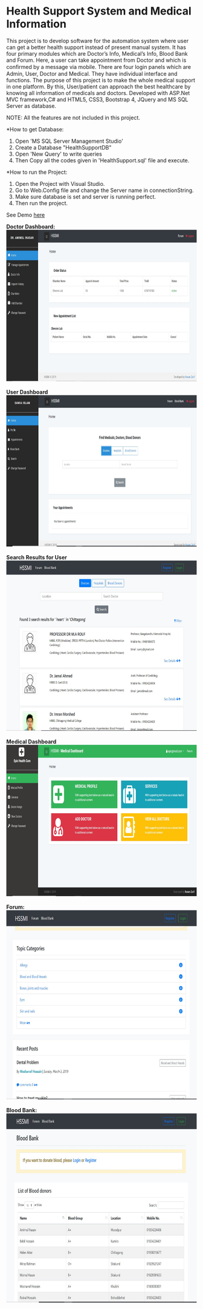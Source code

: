 ﻿# Health Support System and Medical Information

This project is to develop software for the automation system where user can get a better health support instead of present manual system. It has four primary modules which are Doctor’s Info, Medical’s Info, Blood Bank and Forum. Here, a user can take appointment from Doctor and which is conﬁrmed by a message via mobile. There are four login panels which are Admin, User, Doctor and Medical. They have individual interface and functions. The purpose of this project is to make the whole medical support in one platform. By this, User/patient can approach the best healthcare by knowing all information of medicals and doctors. Developed with ASP.Net MVC framework,C# and HTML5, CSS3, Bootstrap 4, JQuery and MS SQL Server as database.

NOTE: All the features are not included in this project.

*How to get Database:
1. Open 'MS SQL Server Management Studio'
2. Create a Database "HealthSupportDB"
3. Open 'New Query' to write queries
4. Then Copy all the codes given in 'HealthSupport.sql' file and execute.

*How to run the Project:
1. Open the Project with Visual Studio.
2. Go to Web.Config file and change the Server name in connectionString.
3. Make sure database is set and server is running perfect.
4. Then run the project.

See Demo <a href="http://hssmi.somee.com/">here</a>

<b>Doctor Dashboard:</b>
  <br>
  <img src="HealthSupportApp/Image/Doctor_Dashboard.jpg" width="750px" height="400px"/>
  <br>
  <br>
  <b>User Dashboard</b>
   <br>
  <img src="HealthSupportApp/Image/User_Dashboard.jpg" width="750px" height="400px"/>
  <br>
  <br>
  <b>Search Results for User</b>
  <br>
    <img src="HealthSupportApp/Image/Search_ResultPage.jpg" width="750px" height="450px"/>
  <br>
  <br>
  <b>Medical Dashboard</b>
  <br>
    <img src="HealthSupportApp/Image/Medical_Dashboard.jpg" width="750px" height="400px"/>
  <br>
  <br>
  <b>Forum:</b>
  <br>
  <img src="HealthSupportApp/Image/Forum.jpg" width="750px" height="500px"/>
  <br>
  <br>
  <b>Blood Bank:</b>
  <br>
  <img src="HealthSupportApp/Image/Blood_Bank.jpg" width="750px" height="500px"/>


